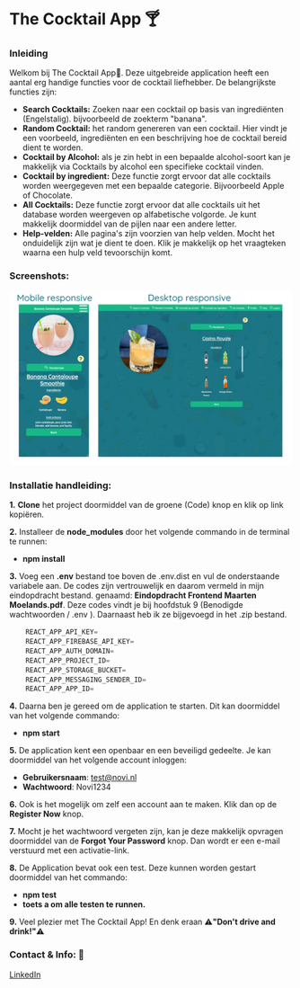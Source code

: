 # The Cocktail App :cocktail:

### Inleiding 
Welkom bij The Cocktail App:tropical_drink:. Deze uitgebreide application heeft een aantal erg handige functies voor de cocktail liefhebber. 
De belangrijkste functies zijn: 
-   **Search Cocktails:** Zoeken naar een cocktail op basis van ingrediënten (Engelstalig). bijvoorbeeld de zoekterm "banana".
-   **Random Cocktail:** het random genereren van een cocktail. Hier vindt je een voorbeeld, ingrediënten en een beschrijving hoe de cocktail bereid dient te worden. 
-   **Cocktail by Alcohol:** als je zin hebt in een bepaalde alcohol-soort kan je makkelijk via Cocktails by alcohol een specifieke cocktail vinden. 
-   **Cocktail by ingredient:** Deze functie zorgt ervoor dat alle cocktails worden weergegeven met een bepaalde categorie. Bijvoorbeeld Apple of Chocolate.
-   **All Cocktails:** Deze functie zorgt ervoor dat alle cocktails uit het database worden weergeven op alfabetische volgorde. Je kunt makkelijk doormiddel van de pijlen naar een andere letter.
-   **Help-velden:** Alle pagina's zijn voorzien van help velden. Mocht het onduidelijk zijn wat je dient te doen. Klik je makkelijk op het vraagteken waarna een hulp veld tevoorschijn komt. 

### Screenshots:

![alt text](https://github.com/Maarten86M/the-cocktail-app/blob/master/src/Assets/Screenshots/screenshots.png "Random Cocktails Mobile & Desktop")


### Installatie handleiding: 
**1.**   **Clone** het project doormiddel van de groene (Code) knop en klik op link kopiëren. 

**2.**   Installeer de **node_modules** door het volgende commando in de terminal te runnen:
- **npm install**
    
**3.**  Voeg een **.env** bestand toe boven de .env.dist en vul de onderstaande variabele aan. De codes zijn vertrouwelijk en daarom vermeld in mijn eindopdracht bestand.
    genaamd: **Eindopdracht Frontend Maarten Moelands.pdf**. Deze codes vindt je bij hoofdstuk 9 (Benodigde wachtwoorden / .env ). Daarnaast heb ik ze bijgevoegd in het .zip bestand.
    
```javascript
    REACT_APP_API_KEY=
    REACT_APP_FIREBASE_API_KEY=
    REACT_APP_AUTH_DOMAIN=
    REACT_APP_PROJECT_ID=
    REACT_APP_STORAGE_BUCKET=
    REACT_APP_MESSAGING_SENDER_ID=
    REACT_APP_APP_ID=
```
**4.**  Daarna ben je gereed om de application te starten. Dit kan doormiddel van het volgende commando:
- **npm start**
    
**5.**  De application kent een openbaar en een beveiligd gedeelte. Je kan doormiddel van het volgende account inloggen:
- **Gebruikersnaam**: test@novi.nl
- **Wachtwoord**: Novi1234
    
**6.**  Ook is het mogelijk om zelf een account aan te maken. Klik dan op de **Register Now** knop. 

**7.** Mocht je het wachtwoord vergeten zijn, kan je deze makkelijk opvragen doormiddel van de **Forgot Your Password** knop.
   Dan wordt er een e-mail verstuurd met een activatie-link. 

**8.** De Application bevat ook een test. Deze kunnen worden gestart doormiddel van het commando: 
- **npm test**
- **toets a om alle testen te runnen.**

**9.** Veel plezier met The Cocktail App! En denk eraan :warning:**"Don't drive and drink!"**:warning:


### Contact & Info: :incoming_envelope: 
[LinkedIn](https://www.linkedin.com/in/maartenmoelands/)
    
